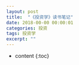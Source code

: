 ```yaml
---
layout: post
title:  "《投资学》读书笔记"
date: 2018-00-00 00:00:01
categories: 投资
tags: 投资学
excerpt: ""
---
```


* content
{:toc}































































































